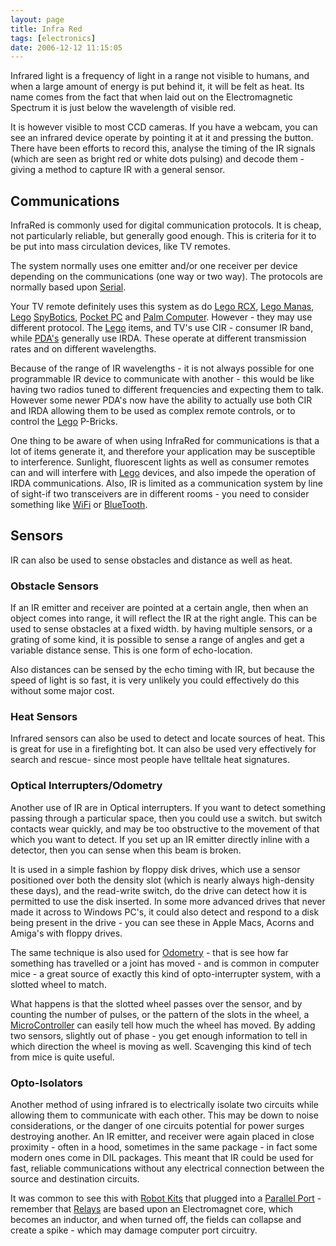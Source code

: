 ```yaml
---
layout: page
title: Infra Red
tags: [electronics]
date: 2006-12-12 11:15:05
---
```

Infrared light is a frequency of light in a range not visible to humans, and when a large amount of energy is put behind it, it will be felt as heat. Its name comes from the fact that when laid out on the Electromagnetic Spectrum it is just below the wavelength of visible red.

It is however visible to most CCD cameras. If you have a webcam, you can see an infrared device operate by pointing it at it and pressing the button. There have been efforts to record this, analyse the timing of the IR signals (which are seen as bright red or white dots pulsing) and decode them - giving a method to capture IR with a general sensor.

## Communications

InfraRed is commonly used for digital communication protocols. It is cheap, not particularly reliable, but generally good enough. This is criteria for it to be put into mass circulation devices, like TV remotes.

The system normally uses one emitter and/or one receiver per device depending on the communications (one way or two way).  The protocols are normally based upon [Serial](/wiki/serial_data_stream.html "Serial Data Stream").

Your TV remote definitely uses this system as do [Lego RCX](/wiki/rcx.html "The Lego RCX"), [Lego Manas](/wiki/lego_manas.html "Remote control Lego robot-like kits"), [Lego](/wiki/lego.html "The best known construction toy") [SpyBotics](/wiki/spybotics.html "Lego Programmable robot kits"), [Pocket PC](/wiki/pocket_pc.html "Pocket PC") and [Palm Computer](/wiki/palm_computer.html "Palm Computer"). However - they may use different protocol. The [Lego](/wiki/lego.html "The best known construction toy") items, and TV's use CIR - consumer IR band, while [PDA's](/wiki/personal_data_assistant.html "Personal Data Assistant") generally use IRDA. These operate at different transmission rates and on different wavelengths.

Because of the range of IR wavelengths - it is not always possible for one programmable IR device to communicate with another - this would be like having two radios tuned to different frequencies and expecting them to talk. However some newer PDA's now have the ability to actually use both CIR and IRDA allowing them to be used as complex remote controls, or to control the [Lego](/wiki/lego.html "The best known construction toy") P-Bricks.


One thing to be aware of when using InfraRed for communications is that a lot of items generate it, and therefore your application may be susceptible to interference. Sunlight, fluorescent lights as well as consumer remotes can and will interfere with [Lego](/wiki/lego.html "The best known construction toy") devices, and also impede the operation of IRDA communications. Also, IR is limited as a communication system by line of sight-if two transceivers are in different rooms - you need to consider something like [WiFi](/wiki/wifi.html "Wireless Lan") or [BlueTooth](/wiki/bluetooth.html "Bluetooth").

## Sensors

IR can also be used to sense obstacles and distance as well as heat.

### Obstacle Sensors

If an IR emitter and receiver are pointed at a certain angle, then when an object comes into range, it will reflect the IR at the right angle. This can be used to sense obstacles at a fixed width. by having multiple sensors, or a grating of some kind, it is possible to sense a range of angles and get a variable distance sense. This is one form of echo-location.

Also distances can be sensed by the echo timing with IR, but because the speed of light is so fast, it is very unlikely you could effectively do this without some major cost.


### Heat Sensors

 Infrared sensors can also be used to detect and locate sources of heat. This is great for use in a firefighting bot. It can also be used very effectively for search and rescue- since most people have telltale heat signatures.

### Optical Interrupters/Odometry

 Another use of IR are in Optical interrupters. If you want to detect something passing through a particular space, then you could use a switch. but switch contacts wear quickly, and may be too obstructive to the movement of that which you want to detect.
If you set up an IR emitter directly inline with a detector, then you can sense when this beam is broken.

It is used in a simple fashion by floppy disk drives, which use a sensor positioned over both the density slot (which is nearly always high-density these days), and the read-write switch, do the drive can detect how it is permitted to use the disk inserted. In some more advanced drives that never made it across to Windows PC's, it could also detect and respond to a disk being present in the drive - you can see these in Apple Macs, Acorns and Amiga's with floppy drives.

The same technique is also used for [Odometry](/wiki/odometry.html "Measurement of distance through step/rev counting") - that is see how far something has travelled or a joint has moved - and is common in computer mice - a great source of exactly this kind of opto-interrupter system, with a slotted wheel to match.

What happens is that the slotted wheel passes over the sensor, and by counting the number of pulses, or the pattern of the slots in the wheel, a [MicroController](/wiki/microcontroller.html "A programmable digital controller (or ") can easily tell how much the wheel has moved. By adding two sensors, slightly out of phase - you get enough information to tell in which direction the wheel is moving as well. Scavenging this kind of tech from mice is quite useful.

### Opto-Isolators

 Another method of using infrared is to electrically isolate two circuits while allowing them to communicate with each other. This may be down to noise considerations, or the danger of one circuits potential for power surges destroying another. An IR emitter, and receiver were again placed in close proximity - often in a hood, sometimes in the same package - in fact some modern ones come in DIL packages. This meant that IR could be used for fast, reliable communications without any electrical connection between the source and destination circuits.

It was common to see this with [Robot Kits](/wiki/robot_kits.html "Robot Kits") that plugged into a [Parallel Port](/wiki/parallel_port.html "Parallel Port") - remember that [Relays](/wiki/electronic_relay.html "An electrically activated switch") are based upon an Electromagnet core, which becomes an inductor, and when turned off, the fields can collapse and create a spike - which may damage computer port circuitry.
